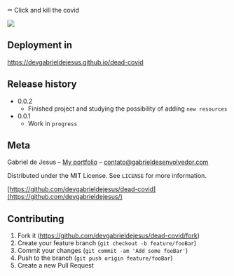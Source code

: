 ⚰️ Click and kill the covid

![](assets/web-preview.gif)

## Deployment in
https://devgabrieldejesus.github.io/dead-covid

## Release history

* 0.0.2
    * Finished project and studying the possibility of adding `new resources`
* 0.0.1
    * Work in `progress`

## Meta

Gabriel de Jesus – [My portfolio](https://www.gabrieldesenvolvedor.com/) – contato@gabrieldesenvolvedor.com

Distributed under the MIT License. See `LICENSE` for more information.

[https://github.com/devgabrieldejesus/dead-covid](https://github.com/devgabrieldejesus/)

## Contributing

1. Fork it (<https://github.com/devgabrieldejesus/dead-covid/fork>)
2. Create your feature branch (`git checkout -b feature/fooBar`)
3. Commit your changes (`git commit -am 'Add some fooBar'`)
4. Push to the branch (`git push origin feature/fooBar`)
5. Create a new Pull Request
